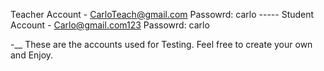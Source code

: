 Teacher Account - CarloTeach@gmail.com    Passowrd: carlo  -----
Student Account - Carlo@gmail.com123      Passowrd: carlo




-__ These are the accounts used for Testing. Feel free to create your own and Enjoy.
